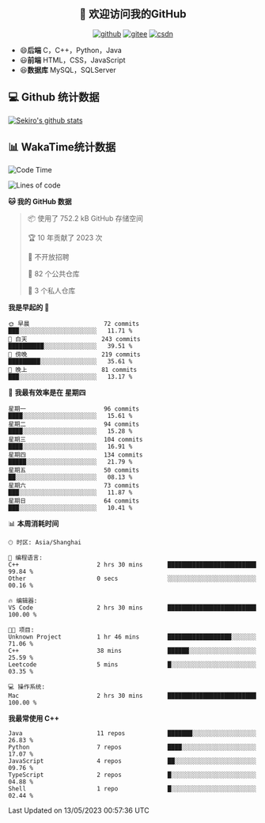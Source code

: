 <h2 align="center">👋 欢迎访问我的GitHub</h2>
<p align="center">
  <a href="https://666wxy666.github.io/"><img src="https://img.shields.io/badge/GitHub-24292e" alt="github"></a>
  <a href="https://gitee.com/wxy_666"><img src="https://img.shields.io/badge/Gitee-fe7300" alt="gitee"></a>
  <a href="https://blog.csdn.net/WXY_666"><img src="https://img.shields.io/badge/CSDN-cf000e" alt="csdn"></a>
</p>

- 😄**后端** C，C++，Python，Java
- 😃**前端** HTML，CSS，JavaScript
- 😆**数据库** MySQL，SQLServer

## 💻 Github 统计数据
[![Sekiro's github stats](https://github-readme-stats.vercel.app/api?username=666WXY666)](https://666wxy666.github.io/)

## 📊 WakaTime统计数据

<!--START_SECTION:waka-->
![Code Time](http://img.shields.io/badge/Code%20Time-1%2C626%20hrs%2055%20mins-blue)

![Lines of code](https://img.shields.io/badge/%E4%BB%8E%E3%80%8CHello%20World%E3%80%8D%E8%B5%B7%E6%88%91%E5%B7%B2%E7%BB%8F%E5%86%99%E4%BA%86-5.6%20million%20%E8%A1%8C%E4%BB%A3%E7%A0%81-blue)

**🐱 我的 GitHub 数据** 

> 📦  使用了 752.2 kB GitHub 存储空间 
 > 
> 🏆 10 年贡献了 2023 次
 > 
> 🚫 不开放招聘
 > 
> 📜 82 个公共仓库 
 > 
> 🔑 3 个私人仓库 
 > 
**我是早起的 🐤** 

```text
🌞 早晨                     72 commits          ███░░░░░░░░░░░░░░░░░░░░░░   11.71 % 
🌆 白天                     243 commits         ██████████░░░░░░░░░░░░░░░   39.51 % 
🌃 傍晚                     219 commits         █████████░░░░░░░░░░░░░░░░   35.61 % 
🌙 晚上                     81 commits          ███░░░░░░░░░░░░░░░░░░░░░░   13.17 % 
```
📅 **我最有效率是在 星期四** 

```text
星期一                      96 commits          ████░░░░░░░░░░░░░░░░░░░░░   15.61 % 
星期二                      94 commits          ████░░░░░░░░░░░░░░░░░░░░░   15.28 % 
星期三                      104 commits         ████░░░░░░░░░░░░░░░░░░░░░   16.91 % 
星期四                      134 commits         █████░░░░░░░░░░░░░░░░░░░░   21.79 % 
星期五                      50 commits          ██░░░░░░░░░░░░░░░░░░░░░░░   08.13 % 
星期六                      73 commits          ███░░░░░░░░░░░░░░░░░░░░░░   11.87 % 
星期日                      64 commits          ███░░░░░░░░░░░░░░░░░░░░░░   10.41 % 
```


📊 **本周消耗时间** 

```text
🕑︎ 时区: Asia/Shanghai

💬 编程语言: 
C++                      2 hrs 30 mins       █████████████████████████   99.84 % 
Other                    0 secs              ░░░░░░░░░░░░░░░░░░░░░░░░░   00.16 % 

🔥 编辑器: 
VS Code                  2 hrs 30 mins       █████████████████████████   100.00 % 

🐱‍💻 项目: 
Unknown Project          1 hr 46 mins        ██████████████████░░░░░░░   71.06 % 
C++                      38 mins             ██████░░░░░░░░░░░░░░░░░░░   25.59 % 
Leetcode                 5 mins              █░░░░░░░░░░░░░░░░░░░░░░░░   03.35 % 

💻 操作系统: 
Mac                      2 hrs 30 mins       █████████████████████████   100.00 % 
```

**我最常使用 C++** 

```text
Java                     11 repos            ███████░░░░░░░░░░░░░░░░░░   26.83 % 
Python                   7 repos             ████░░░░░░░░░░░░░░░░░░░░░   17.07 % 
JavaScript               4 repos             ██░░░░░░░░░░░░░░░░░░░░░░░   09.76 % 
TypeScript               2 repos             █░░░░░░░░░░░░░░░░░░░░░░░░   04.88 % 
Shell                    1 repo              █░░░░░░░░░░░░░░░░░░░░░░░░   02.44 % 
```




 Last Updated on 13/05/2023 00:57:36 UTC
<!--END_SECTION:waka-->

<!--
**666WXY666/666WXY666** is a ✨ _special_ ✨ repository because its `README.md` (this file) appears on your GitHub profile.

Here are some ideas to get you started:

- 🔭 I’m currently working on ...
- 🌱 I’m currently learning ...
- 👯 I’m looking to collaborate on ...
- 🤔 I’m looking for help with ...
- 💬 Ask me about ...
- 📫 How to reach me: ...
- 😄 Pronouns: ...
- ⚡ Fun fact: ...
-->
